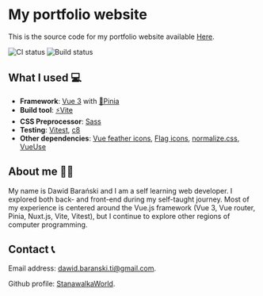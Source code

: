 # My portfolio website

This is the source code for my portfolio website available [Here](https://stanawalkaworld.github.io/).

![CI status](https://github.com/StanawalkaWorld/portfolio-website/actions/workflows/CI.yml/badge.svg)
![Build status](https://github.com/StanawalkaWorld/portfolio-website/actions/workflows/main.yml/badge.svg)

## What I used 💻

- **Framework**: [Vue 3](https://vuejs.org) with [🍍Pinia](https://pinia.vuejs.org/)
- **Build tool**: [⚡Vite](https://vitejs.dev)  
- **CSS Preprocessor**: [Sass](https://sass-lang.com/)
- **Testing**: [Vitest](https://vitest.dev/), [c8](https://github.com/bcoe/c8)
- **Other dependencies**: [Vue feather icons](https://vue-icons.github.io/), [Flag icons](https://github.com/lipis/flag-icons), [normalize.css](https://necolas.github.io/normalize.css/), [VueUse](https://vueuse.org/)

## About me 👨‍💻

My name is Dawid Barański and I am a self learning web developer. I explored both back- and front-end during my self-taught journey. Most of my experience is centered around the Vue.js framework (Vue 3, Vue router, Pinia, Nuxt.js, Vite, Vitest), but I continue to explore other regions of computer programming.

## Contact 📞

Email address: [dawid.baranski.ti@gmail.com](mailto:dawid.baranski.ti@gmail.com).

Github profile: [StanawalkaWorld](https://github.com/StanawalkaWorld).
